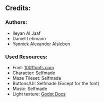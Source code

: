 ## Credits:

### Authors:
- Ileyan Al Jaaf
- Daniel Lehmann
- Yannick Alexander Alsleben

### Used Resources:
- Font: [1001fonts.com][1]
- Character: Selfmade
- Maze Tileset: Selfmade
- Buttons/UI: Selfmade (Except for the font)
- Music: Selfmade
- Light texture: [Godot Docs][2]

[1]: https://www.1001fonts.com/mix-bit-font-font.html
[2]: https://docs.godotengine.org/en/stable/tutorials/2d/2d_lights_and_shadows.html

